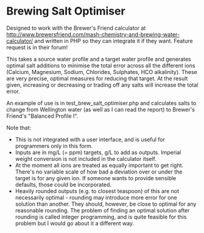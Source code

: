 # Brewing Salt Optimiser

Designed to work with the Brewer's Friend calculator at http://www.brewersfriend.com/mash-chemistry-and-brewing-water-calculator/ and written in PHP so they can integrate it if they want. Feature request is in their forum!

This takes a source water profile and a target water profile and generates optimal salt additions to minimise the total error across all the different ions (Calcium, Magnesium, Sodium, Chlorides, Sulphates, HCO alkalinity). These are very precise, optimal measures for reducing that target. At the result given, increasing or decreasing or trading off any salts will increase the total error.

An example of use is in test_brew_salt_optimiser.php and calculates salts to change from Wellington water (as well as I can read the report) to Brewer's Friend's "Balanced Profile I".

Note that:
* This is not integrated with a user interface, and is useful for programmers only in this form.
* Inputs are in mg/L (= ppm) targets, g/L to add as outputs. Imperial weight conversion is not included in the calculator itself.
* At the moment all ions are treated as equally important to get right. There's no variable scale of how bad a deviation over or under the target is for any given ion. If someone wants to provide sensible defaults, those could be incorporated.
* Heavily rounded outputs (e.g. to closest teaspoon) of this are not necessarily optimal - rounding may introduce more error for one solution than another. They should, however, be close to optimal for any reasonable rounding. The problem of finding an optimal solution after rounding is called integer programming, and is quite feasible for this problem but I would go about it a different way.
